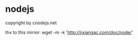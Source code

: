 nodejs
======

copyright by cnodejs.net

thx to this mirror: wget -m -k 'http://jixiangac.com/doc/node/' 
